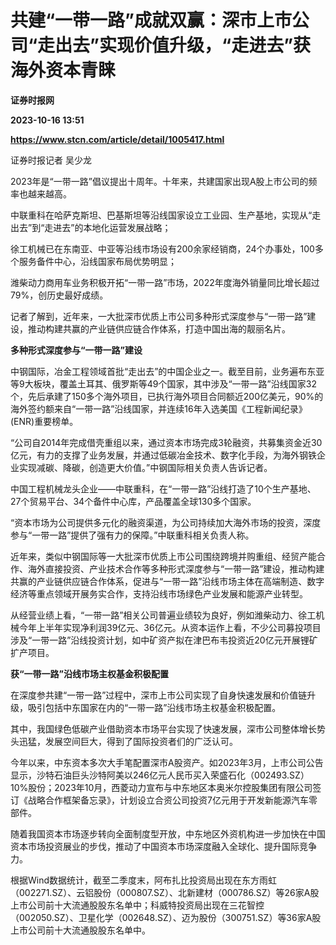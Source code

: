 # 共建“一带一路”成就双赢：深市上市公司“走出去”实现价值升级，“走进去”获海外资本青睐
**证券时报网**

**2023-10-16 13:51**

**https://www.stcn.com/article/detail/1005417.html**

证券时报记者 吴少龙

2023年是“一带一路”倡议提出十周年。十年来，共建国家出现A股上市公司的频率也越来越高。

中联重科在哈萨克斯坦、巴基斯坦等沿线国家设立工业园、生产基地，实现从“走出去”到“走进去”的本地化运营发展战略；

徐工机械已在东南亚、中亚等沿线市场设有200余家经销商，24个办事处，100多个服务备件中心，沿线国家布局优势明显；

潍柴动力商用车业务积极开拓“一带一路”市场，2022年度海外销量同比增长超过79%，创历史最好成绩。

记者了解到，近年来，一大批深市优质上市公司多种形式深度参与“一带一路”建设，推动构建共赢的产业链供应链合作体系，打造中国出海的靓丽名片。

**多种形式深度参与“一带一路”建设**

中钢国际，冶金工程领域首批“走出去”的中国企业之一。截至目前，业务遍布东亚等9大板块，覆盖土耳其、俄罗斯等49个国家，其中涉及“一带一路”沿线国家32个，先后承建了150多个海外项目，已执行海外项目合同额近200亿美元，90%的海外签约额来自“一带一路”沿线国家，并连续16年入选美国《工程新闻纪录》(ENR)重要榜单。

“公司自2014年完成借壳重组以来，通过资本市场完成3轮融资，共募集资金近30亿元，有力的支撑了业务发展，并通过低碳冶金技术、数字化手段，为海外钢铁企业实现减碳、降碳，创造更大价值。”中钢国际相关负责人告诉记者。

中国工程机械龙头企业——中联重科，在“一带一路”沿线打造了10个生产基地、27个贸易平台、34个备件中心库，产品覆盖全球130多个国家。

“资本市场为公司提供多元化的融资渠道，为公司持续加大海外市场的投资，深度参与“一带一路”提供了强有力的保障。”中联重科相关负责人称。

近年来，类似中钢国际等一大批深市优质上市公司围绕跨境并购重组、经贸产能合作、海外直接投资、产业技术合作等多种形式深度参与“一带一路”建设，推动构建共赢的产业链供应链合作体系，促进与“一带一路”沿线市场主体在高端制造、数字经济等重点领域开展务实合作，支持沿线市场绿色产业发展和能源产业转型。

从经营业绩上看，“一带一路”相关公司普遍业绩较为良好，例如潍柴动力、徐工机械今年上半年实现净利润39亿元、36亿元。从资本运作上看，不少公司募投项目涉及“一带一路”沿线投资计划，如中矿资产拟在津巴布韦投资近20亿元开展锂矿扩产项目。

**获“一带一路”沿线市场主权基金积极配置**

在深度参共建“一带一路”过程中，深市上市公司实现了自身快速发展和价值链升级，吸引包括中东国家在内的“一带一路”沿线市场主权基金积极配置。

其中，我国绿色低碳产业借助资本市场平台实现了快速发展，深市公司整体增长势头迅猛，发展空间巨大，得到了国际投资者们的广泛认可。

今年以来，中东资本多次大手笔配置深市A股资产。如2023年3月，上市公司公告显示，沙特石油巨头沙特阿美以246亿元人民币买入荣盛石化（002493.SZ）10%股份；2023年10月，西菱动力宣布与中东地区本奥米尔控股集团有限公司签订《战略合作框架备忘录》，计划设立合资公司投资7亿元用于开发新能源汽车零部件。

随着我国资本市场逐步转向全面制度型开放，中东地区外资机构进一步加快在中国资本市场投资展业的步伐，推动了中国资本市场深度融入全球化、提升国际竞争力。

根据Wind数据统计，截至二季度末，阿布扎比投资局出现在东方雨虹（002271.SZ）、云铝股份（000807.SZ）、北新建材（000786.SZ）等26家A股上市公司前十大流通股股东名单中；科威特投资局出现在三花智控（002050.SZ）、卫星化学（002648.SZ）、迈为股份（300751.SZ）等36家A股上市公司前十大流通股股东名单中。